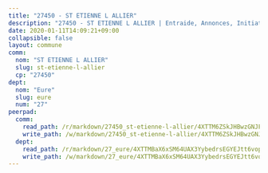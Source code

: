 ```yaml
---
title: "27450 - ST ETIENNE L ALLIER"
description: "27450 - ST ETIENNE L ALLIER | Entraide, Annonces, Initiatives"
date: 2020-01-11T14:09:21+09:00
collapsible: false
layout: commune
comm:
  nom: "ST ETIENNE L ALLIER"
  slug: st-etienne-l-allier
  cp: "27450"
dept:
  nom: "Eure"
  slug: eure
  num: "27"
peerpad:
  comm:
    read_path: /r/markdown/27450_st-etienne-l-allier/4XTTM6ZSkJHBwzGNJFMgQi4QEhBkJKeFvPGFKSwjEX87FuZ4v
    write_path: /w/markdown/27450_st-etienne-l-allier/4XTTM6ZSkJHBwzGNJFMgQi4QEhBkJKeFvPGFKSwjEX87FuZ4v-K3TgUaq9WSftCSu7sHMfCQp2KZbm8z8MKbQhbpcZ5oM5N5vNZ6Hf42YwGvvFtJFT33W6YGiztkE6KJHLn7oqP9BTcAyBQ3xc8DeRMfWZ8oCEBmvAKLPHoDF1ZoPMKSzQVx4BtAG2
  dept:
    read_path: /r/markdown/27_eure/4XTTMBaX6xSM64UAX3YybedrsEGYEJtt6vopdQsPEFtGijgwg
    write_path: /w/markdown/27_eure/4XTTMBaX6xSM64UAX3YybedrsEGYEJtt6vopdQsPEFtGijgwg-K3TgUmjy61Gu7ZFzjoVmiacXP2Rc4pq6sxVCYUX3mFQZWQw9yCKsEoAMagtuW4jJTYhK96DsWW4cPmZLagvQNZ34BscGcu4btrtJibt18c1mpqofaWe6Q3RartDiuMTjY7NrsH4r
---
```


